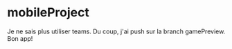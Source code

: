 # mobileProject

Je ne sais plus utiliser teams. Du coup, j'ai push sur la branch gamePreview. Bon app!
